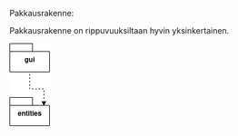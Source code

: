 Pakkausrakenne:

Pakkausrakenne on rippuvuuksiltaan hyvin yksinkertainen.

![Pakkausrakenne](./kuvat/pakkauskaavio.png)
